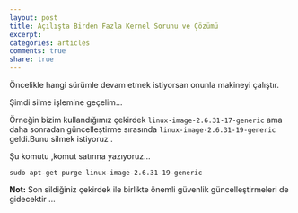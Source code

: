 ```yaml
---
layout: post
title: Açılışta Birden Fazla Kernel Sorunu ve Çözümü
excerpt:
categories: articles
comments: true
share: true
---
```


Öncelikle hangi sürümle devam etmek istiyorsan onunla makineyi çalıştır.

Şimdi silme işlemine geçelim...

Örneğin bizim kullandığımız çekirdek `linux-image-2.6.31-17-generic` ama daha sonradan güncelleştirme sırasında `linux-image-2.6.31-19-generic` geldi.Bunu silmek istiyoruz .

Şu komutu ,komut satırına yazıyoruz...

`sudo apt-get purge linux-image-2.6.31-19-generic`

**Not:** Son sildiğiniz çekirdek ile birlikte önemli güvenlik güncelleştirmeleri de gidecektir ...

